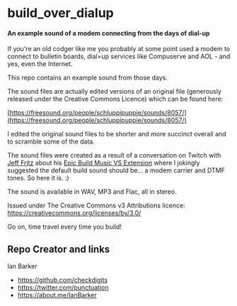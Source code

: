 # build_over_dialup
#### An example sound of a modem connecting from the days of dial-up

If you're an old codger like me you probably at some point used a modem to connect to bulletin boards, dial=up services like Compuserve and AOL - and yes, even the Internet.

This repo contains an example sound from those days.

The sound files are actually edited versions of an original file (generously released under the Creative Commons Licence) which can be found here:

[https://freesound.org/people/schluppipuppie/sounds/8057/](https://freesound.org/people/schluppipuppie/sounds/8057/)

I edited the original sound files to be shorter and more succinct overall and to scramble some of the data.

The sound files were created as a result of a conversation on Twitch with [Jeff Fritz](http://www.jeffreyfritz.com) about his [Epic Build Music VS Extension](https://github.com/csharpfritz/Fritz.EpicBuildMusic) where I jokingly suggested the default build sound should be... a modem carrier and DTMF tones.  So here it is.  :)

The sound is available in WAV, MP3 and Flac, all in stereo.

Issued under The Creative Commons v3 Attributions licence: https://creativecommons.org/licenses/by/3.0/

Go on, time travel every time you build!


## Repo Creator and links
Ian Barker  
- https://github.com/checkdigits
- https://twitter.com/punctuation
- https://about.me/IanBarker
